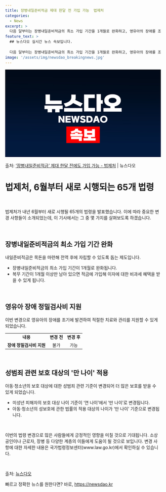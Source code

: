 ```yaml
---
title: 장병내일준비적금 제대 한달 전 가입 가능  법제처
categories:
  - News
excerpt: >
  다음 달부터는 장병내일준비적금의 최소 가입 기간을 1개월로 완화하고, 영유아의 장애를 조기에 발견하기 위한 …
feature_text: >
  ## 뉴스다오 실시간 뉴스 속보입니다.

  다음 달부터는 장병내일준비적금의 최소 가입 기간을 1개월로 완화하고, 영유아의 장애를 조기에 발견하기 위한 …
image: '/assets/img/newsdao_breakingnews.jpg'
---
```


![뉴스다오 속보](/assets/img/newsdao_breakingnews.jpg)

<p>출처: <a href="https://newsdao.kr/3947" rel="dofollow">‘장병내일준비적금’ 제대 한달 전에도 가입 가능 - 법제처</a> | 뉴스다오</p>

<h1>법제처, 6월부터 새로 시행되는 65개 법령</h1>
<p data-ke-size="size16">&nbsp;</p>
법제처가 내년 6월부터 새로 시행될 65개의 법령을 발표했습니다. 이에 따라 중요한 변경 사항들이 소개되었는데, 이 기사에서는 그 중 몇 가지를 살펴보도록 하겠습니다.
<p data-ke-size="size16">&nbsp;</p>
<h2 data-ke-size="size26">장병내일준비적금의 최소 가입 기간 완화</h2>
<p data-ke-size="size16">내일준비적금은 목돈을 마련해 전역 후에 자립할 수 있도록 돕는 제도입니다.</p>
<ul>
	<li>장병내일준비적금의 최소 가입 기간이 1개월로 완화됩니다.</li>
	<li>복무 기간이 1개월 이상만 남아 있으면 적금에 가입해 이자에 대한 비과세 혜택을 받을 수 있게 됩니다.</li>
</ul>
<p data-ke-size="size16">&nbsp;</p>
<h2 data-ke-size="size26">영유아 장애 정밀검사비 지원</h2>
<p data-ke-size="size16">이번 변경으로 영유아의 장애를 조기에 발견하여 적절한 치료와 관리를 지원할 수 있게 되었습니다.</p>
<table style="width: 100%;">
	<tbody>
		<tr>
			<td style="text-align: center; height: 17px;"><b>내용</b></td>
			<td style="text-align: center; height: 17px;"><b>변경 전</b></td>
			<td style="text-align: center; height: 17px;"><b>변경 후</b></td>
		</tr>
		<tr>
			<td style="text-align: center; height: 17px;"><b>장애 정밀검사비 지원</b></td>
			<td style="text-align: center; height: 17px;">불가</td>
			<td style="text-align: center; height: 17px;">가능</td>
		</tr>
	</tbody>
</table>
<p data-ke-size="size16">&nbsp;</p>
<h2 data-ke-size="size26">성범죄 관련 보호 대상의 '만 나이' 적용</h2>
<p data-ke-size="size16">아동·청소년의 보호 대상에 대한 성범죄 관련 기준이 변경되어 더 많은 보호를 받을 수 있게 되었습니다.</p>
<ul>
	<li>미성년 피해자의 보호 대상 나이 기준이 ‘연 나이’에서 ‘만 나이’로 변경됩니다.</li>
	<li>아동·청소년의 성보호에 관한 법률의 적용 대상의 나이가 ‘만 나이’ 기준으로 변경됩니다.</li>
</ul>
<p data-ke-size="size16">&nbsp;</p>
이번의 법령 변경으로 많은 사람들에게 긍정적인 영향을 미칠 것으로 기대됩니다. 소상공인이나 근로자, 장병 등 다양한 계층의 이들에게 도움이 될 것으로 보입니다. 변경 사항에 대한 자세한 내용은 국가법령정보센터(www.law.go.kr)에서 확인하실 수 있습니다.
<p data-ke-size="size16">&nbsp;</p>
출처: <a href="https://newsdao.kr/3947">뉴스다오</a> 

빠르고 정확한 뉴스를 원한다면? 바로, <a href="https://newsdao.kr" rel="dofollow">https://newsdao.kr</a>


